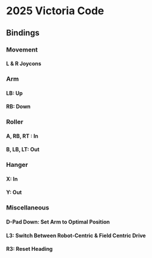 ﻿# 2025 Victoria Code
## Bindings
### Movement
#### L & R Joycons
### Arm
#### LB: Up
#### RB: Down
### Roller
#### A, RB, RT : In
####  B, LB, LT: Out
### Hanger
#### X: In
#### Y: Out
### Miscellaneous
#### D-Pad Down: Set Arm to Optimal Position
#### L3: Switch Between Robot-Centric & Field Centric Drive
#### R3: Reset Heading 
